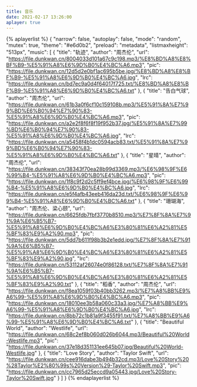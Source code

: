 ```yaml
---
title: 音乐
date: 2021-02-17 13:26:00
aplayer: true
---
```


{% aplayerlist %}
{
    "narrow": false,
    "autoplay": false,
    "mode": "random",
    "mutex": true,
    "theme": "#e6d0b2",
    "preload": "metadata",
    "listmaxheight": "513px",
    "music": [
        {
            "title": "轨迹",
            "author": "周杰伦",
            "url": "https://file.dunkwan.cn/8004033d101a67c9c198.mp3/%E8%BD%A8%E8%BF%B9-%E5%91%A8%E6%9D%B0%E4%BC%A6.mp3",
            "pic": "https://file.dunkwan.cn/12d5d2e0bf1ac695b5be.jpg/%E8%BD%A8%E8%BF%B9-%E5%91%A8%E6%9D%B0%E4%BC%A6.jpg",
            "lrc": "https://file.dunkwan.cn/bd7ec9a0d4f64017f725.txt/%E8%BD%A8%E8%BF%B9-%E5%91%A8%E6%9D%B0%E4%BC%A6.txt"
        },
        {
            "title": "告白气球",
            "author": "周杰伦",
            "url": "https://file.dunkwan.cn/61b3a0f6cf10c159108b.mp3/%E5%91%8A%E7%99%BD%E6%B0%94%E7%90%83-%E5%91%A8%E6%9D%B0%E4%BC%A6.mp3",
            "pic": "https://file.dunkwan.cn/a2e2f8f6f8f19f952b37.jpg/%E5%91%8A%E7%99%BD%E6%B0%94%E7%90%83-%E5%91%A8%E6%9D%B0%E4%BC%A6.jpg",
            "lrc": "https://file.dunkwan.cn/a5458f4b1dc0594acb83.txt/%E5%91%8A%E7%99%BD%E6%B0%94%E7%90%83-%E5%91%A8%E6%9D%B0%E4%BC%A6.txt"
        },
        {
            "title": "星晴",
            "author": "周杰伦",
            "url": "https://file.dunkwan.cn/38343f70ea28b99d3369.mp3/%E6%98%9F%E6%99%B4-%E5%91%A8%E6%9D%B0%E4%BC%A6.mp3",
            "pic": "https://file.dunkwan.cn/1f8c9f2d2c5ff9ef4bce.jpg/%E6%98%9F%E6%99%B4-%E5%91%A8%E6%9D%B0%E4%BC%A6.jpg",
            "lrc": "https://file.dunkwan.cn/e5f4afb43eeb416da23d.txt/%E6%98%9F%E6%99%B4-%E5%91%A8%E6%9D%B0%E4%BC%A6.txt"
        },
        {
            "title": "珊瑚海",
            "author": "周杰伦、梁心颐",
            "url": "https://file.dunkwan.cn/6625fdb7fbf3770b8510.mp3/%E7%8F%8A%E7%91%9A%E6%B5%B7-%E5%91%A8%E6%9D%B0%E4%BC%A6%E3%80%81%E6%A2%81%E5%BF%83%E9%A2%90.mp3",
            "pic": "https://file.dunkwan.cn/5dd7b611f98b3b2e1edd.jpg/%E7%8F%8A%E7%91%9A%E6%B5%B7-%E5%91%A8%E6%9D%B0%E4%BC%A6%E3%80%81%E6%A2%81%E5%BF%83%E9%A2%90.jpg",
            "lrc": "https://file.dunkwan.cn/53112af26074e0f86128.txt/%E7%8F%8A%E7%91%9A%E6%B5%B7-%E5%91%A8%E6%9D%B0%E4%BC%A6%E3%80%81%E6%A2%81%E5%BF%83%E9%A2%90.txt"
        },
        {
            "title": "稻香",
            "author": "周杰伦",
            "url": "https://file.dunkwan.cn/f8ea1059f03b40bb3262.mp3/%E7%A8%BB%E9%A6%99-%E5%91%A8%E6%9D%B0%E4%BC%A6.mp3",
            "pic": "https://file.dunkwan.cn/18010ee3b58a060c33a3.jpg/%E7%A8%BB%E9%A6%99-%E5%91%A8%E6%9D%B0%E4%BC%A6.jpg",
            "lrc": "https://file.dunkwan.cn/8bb72c1b81a9f3455f91.txt/%E7%A8%BB%E9%A6%99-%E5%91%A8%E6%9D%B0%E4%BC%A6.txt"
        },
        {
            "title": "Beautiful World",
            "author": "Westlife",
            "url": "https://file.dunkwan.cn/68c2ef8b060d026b6044.mp3/Beautiful%20World-Westlife.mp3",
            "pic": "https://file.dunkwan.cn/37e18d351131ee645b07.jpg/Beautiful%20World-Westlife.jpg"
        },
        {
            "title": "Love Story",
            "author": "Taylor Swift",
            "url": "https://file.dunkwan.cn/cee916dabe3b494b32cd.mp3/Love%20Story%20%28Taylor%E2%80%99s%20Version%29-Taylor%20Swift.mp3",
            "pic": "https://file.dunkwan.cn/cc7965d25eccd9a05443.jpg/Love%20Story-Taylor%20Swift.jpg"
        }
    ]
}
{% endaplayerlist %}


